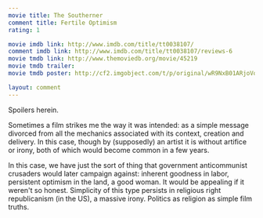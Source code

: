 ```yaml
---
movie title: The Southerner
comment title: Fertile Optimism
rating: 1

movie imdb link: http://www.imdb.com/title/tt0038107/
comment imdb link: http://www.imdb.com/title/tt0038107/reviews-6
movie tmdb link: http://www.themoviedb.org/movie/45219
movie tmdb trailer: 
movie tmdb poster: http://cf2.imgobject.com/t/p/original/wR9NxB01ARjoVodhUM2wP8R2CPA.jpg

layout: comment
---
```


Spoilers herein.

Sometimes a film strikes me the way it was intended: as a simple message divorced from  all the mechanics associated with its context, creation and delivery. In this case,  though by (supposedly) an artist it is without artifice or irony, both of which would  become common in a few years.

In this case, we have just the sort of thing that government anticommunist crusaders  would later campaign against: inherent goodness in labor, persistent optimism in the  land, a good woman. It would be appealing if it weren't so honest. Simplicity of this type  persists in religious right republicanism (in the US), a massive irony. Politics as religion  as simple film truths.